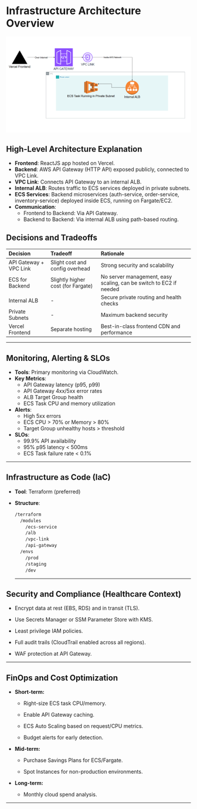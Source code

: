 # Infrastructure Architecture Overview

![Architectual Diagram](./architecture%20.png)

## High-Level Architecture Explanation

- **Frontend**: ReactJS app hosted on Vercel.
- **Backend**: AWS API Gateway (HTTP API) exposed publicly, connected to VPC Link.
- **VPC Link**: Connects API Gateway to an internal ALB.
- **Internal ALB**: Routes traffic to ECS services deployed in private subnets.
- **ECS Services**: Backend microservices (auth-service, order-service, inventory-service) deployed inside ECS, running on Fargate/EC2.
- **Communication**:
  - Frontend to Backend: Via API Gateway.
  - Backend to Backend: Via internal ALB using path-based routing.

## Decisions and Tradeoffs

| Decision               | Tradeoff                           | Rationale                                                          |
| :--------------------- | :--------------------------------- | :----------------------------------------------------------------- |
| API Gateway + VPC Link | Slight cost and config overhead    | Strong security and scalability                                    |
| ECS for Backend        | Slightly higher cost (for Fargate) | No server management, easy scaling, can be switch to EC2 if needed |
| Internal ALB           | -                                  | Secure private routing and health checks                           |
| Private Subnets        | -                                  | Maximum backend security                                           |
| Vercel Frontend        | Separate hosting                   | Best-in-class frontend CDN and performance                         |

---

## Monitoring, Alerting & SLOs

- **Tools**: Primary monitoring via CloudWatch.
- **Key Metrics**:
  - API Gateway latency (p95, p99)
  - API Gateway 4xx/5xx error rates
  - ALB Target Group health
  - ECS Task CPU and memory utilization
- **Alerts**:
  - High 5xx errors
  - ECS CPU > 70% or Memory > 80%
  - Target Group unhealthy hosts > threshold
- **SLOs**:
  - 99.9% API availability
  - 95% p95 latency < 500ms
  - ECS Task failure rate < 0.1%

---

## Infrastructure as Code (IaC)

- **Tool**: Terraform (preferred)
- **Structure**:

  ```bash
  /terraform
    /modules
      /ecs-service
      /alb
      /vpc-link
      /api-gateway
    /envs
      /prod
      /staging
      /dev
  ```

  ***

## Security and Compliance (Healthcare Context)

- Encrypt data at rest (EBS, RDS) and in transit (TLS).

- Use Secrets Manager or SSM Parameter Store with KMS.

- Least privilege IAM policies.

- Full audit trails (CloudTrail enabled across all regions).

- WAF protection at API Gateway.

---

## FinOps and Cost Optimization

- **Short-term:**

  - Right-size ECS task CPU/memory.

  - Enable API Gateway caching.

  - ECS Auto Scaling based on request/CPU metrics.

  - Budget alerts for early detection.

- **Mid-term:**

  - Purchase Savings Plans for ECS/Fargate.

  - Spot Instances for non-production environments.

- **Long-term:**

  - Monthly cloud spend analysis.

---

